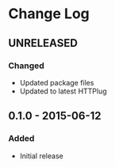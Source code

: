 # Change Log


## UNRELEASED

### Changed

- Updated package files
- Updated to latest HTTPlug


## 0.1.0 - 2015-06-12

### Added

- Initial release
